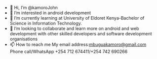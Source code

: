 - 👋 Hi, I’m @kamoroJohn
- 👀 I’m interested in android development 
- 🌱 I’m currently learning at University of Eldoret Kenya-Bachelor of Science in Information Technology.
- 💞️ I’m looking to collaborate and learn more on android and web development with other skilled developers and software development organisations
- 📫 How to reach me
       My email address:mbuguakamoro@gmail.com
       Phone call/WhatsApp +254 712 674411/+254 742 690266


<!---
kamoroJohn/kamoroJohn is a ✨ special ✨ repository because its `README.md` (this file) appears on your GitHub profile.
You can click the Preview link to take a look at your changes.
--->
